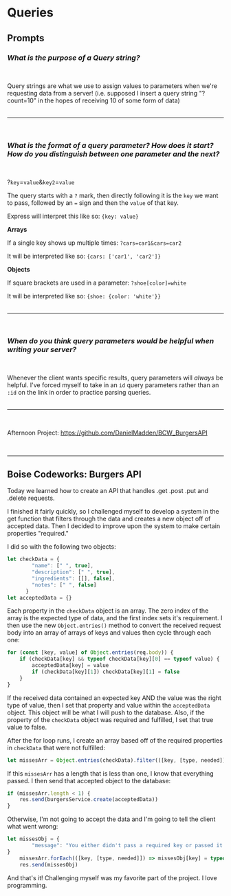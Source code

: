 # Queries

## Prompts

### *What is the purpose of a Query string?*
<br/>

Query strings are what we use to assign values to parameters when we're requesting data from a server! (i.e. supposed I insert a query string "?count=10" in the hopes of receiving 10 of some form of data)
<br/><br/><hr/><br/>

### *What is the format of a query parameter? How does it start? How do you distinguish between one parameter and the next?*
<br/>

?`key`=`value`&`key2`=`value`

The query starts with a `?` mark, then directly following it is the `key` we want to pass, followed by an `=` sign and then the `value` of that key. 

Express will interpret this like so:
`{key: value}`

**Arrays**

If a single key shows up multiple times:
`?cars=car1&cars=car2`

It will be interpreted like so: `{cars: ['car1', 'car2']}`

**Objects**

If square brackets are used in a parameter: `?shoe[color]=white`

It will be interpreted like so: `{shoe: {color: 'white'}}`
<br/><br/><hr/><br/>

### *When do you think query parameters would be helpful when writing your server?*
<br/>

Whenever the client wants specific results, query parameters will *always* be helpful. I've forced myself to take in an `id` query parameters rather than an `:id` on the link in order to practice parsing queries.
<br/><br/><hr/><br/>

Afternoon Project: https://github.com/DanielMadden/BCW_BurgersAPI

<br/><hr/>

## Boise Codeworks: Burgers API

Today we learned how to create an API that handles .get .post .put and .delete requests.

I finished it fairly quickly, so I challenged myself to develop a system in the get function that filters through the data and creates a new object off of accepted data. Then I decided to improve upon the system to make certain properties "required."

I did so with the following two objects:

```javascript
let checkData = {
        "name": [" ", true],
        "description": [" ", true],
        "ingredients": [[], false],
        "notes": [" ", false]
      }
let acceptedData = {}
```
Each property in the `checkData` object is an array. The zero index of the array is the expected type of data, and the first index sets it's requirement. I then use the new `Object.entries()` method to convert the received request body into an array of arrays of keys and values then cycle through each one:
```javascript
for (const [key, value] of Object.entries(req.body)) {
    if (checkData[key] && typeof checkData[key][0] == typeof value) {
        acceptedData[key] = value
        if (checkData[key][1]) checkData[key][1] = false
    }
}
```
If the received data contained an expected key AND the value was the right type of value, then I set that property and value within the `acceptedData` object. This object will be what I will push to the database. Also, if the property of the `checkData` object was required and fulfilled, I set that true value to false.

After the for loop runs, I create an array based off of the required properties in `checkData` that were not fulfilled:
```javascript
let missesArr = Object.entries(checkData).filter(([key, [type, needed]]) => needed == true)
```
If this `missesArr` has a length that is less than one, I know that everything passed. I then send that accepted object to the database:
```javascript
if (missesArr.length < 1) {
    res.send(burgersService.create(acceptedData))
}
```
Otherwise, I'm not going to accept the data and I'm going to tell the client what went wrong:
```javascript
let missesObj = {
        "message": "You either didn't pass a required key or passed it with improper data. The following properties show the required keys and their required form of data."
}
    missesArr.forEach(([key, [type, needed]]) => missesObj[key] = typeof type)
    res.send(missesObj)
```
And that's it! Challenging myself was my favorite part of the project. I love programming.

<br/>
